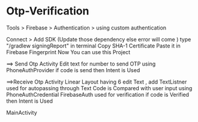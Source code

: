 # Otp-Verification

Tools > Firebase > Authentication > using custom authentication 


Connect > Add SDK (Update those dependency else error will come )
type "/gradlew signingReport" in terminal Copy SHA-1 Certificate Paste it in Firebase Fingerprint
Now You can use this Project 


==> Send Otp Activity
Edit text for number to send OTP using PhoneAuthProvider
if code is send then Intent is Used

==>Receive Otp Activity
Linear Layout having 6 edit Text , add TextListner used for autopassing through Text
Code is Compared with user input using  PhoneAuthCredential
FirebaseAuth used for verification 
if code is Verified then Intent is Used

 MainActivity
